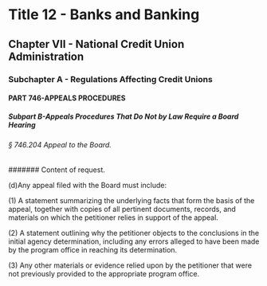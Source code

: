 
# Title 12 - Banks and Banking
## Chapter VII - National Credit Union Administration
### Subchapter A - Regulations Affecting Credit Unions
#### PART 746-APPEALS PROCEDURES
##### Subpart B-Appeals Procedures That Do Not by Law Require a Board Hearing
###### § 746.204 Appeal to the Board.
####### Content of request.

(d)Any appeal filed with the Board must include:

(1) A statement summarizing the underlying facts that form the basis of the appeal, together with copies of all pertinent documents, records, and materials on which the petitioner relies in support of the appeal.

(2) A statement outlining why the petitioner objects to the conclusions in the initial agency determination, including any errors alleged to have been made by the program office in reaching its determination.

(3) Any other materials or evidence relied upon by the petitioner that were not previously provided to the appropriate program office.
